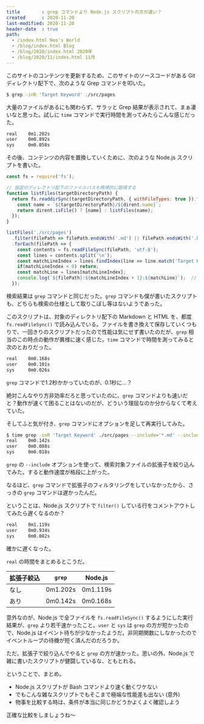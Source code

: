 ```yaml
---
title        : grep コマンドより Node.js スクリプトの方が速い？
created      : 2020-11-20
last-modified: 2020-11-20
header-date  : true
path:
  - /index.html Neo's World
  - /blog/index.html Blog
  - /blog/2020/index.html 2020年
  - /blog/2020/11/index.html 11月
---
```


このサイトのコンテンツを更新するため、このサイトのソースコードがある Git ディレクトリ配下で、次のような Grep コマンドを叩いた。

```sh
$ grep -inR 'Target Keyword' ./src/pages
```

大量のファイルがあるにも関わらず、サラッと Grep 結果が表示されて、まぁ凄いなと思った。試しに `time` コマンドで実行時間を測ってみたらこんな感じだった。

```sh
real    0m1.202s
user    0m0.892s
sys     0m0.058s
```

その後、コンテンツの内容を置換していくために、次のような Node.js スクリプトを書いた。

```javascript
const fs = require('fs');

// 指定のディレクトリ配下のファイルパスを再帰的に取得する
function listFiles(targetDirectoryPath) {
  return fs.readdirSync(targetDirectoryPath, { withFileTypes: true }).flatMap(dirent => {
    const name = `${targetDirectoryPath}/${dirent.name}`;
    return dirent.isFile() ? [name] : listFiles(name);
  });
}

listFiles('./src/pages')
  .filter(filePath => filePath.endsWith('.md') || filePath.endsWith('.html'))  // Markdown と HTML だけチェックする
  .forEach(filePath => {
    const contents = fs.readFileSync(filePath, 'utf-8');
    const lines = contents.split('\n');
    const matchLineIndex = lines.findIndex(line => line.match('Target Keyword'));  // Grep したい文言
    if(matchLineIndex < 0) return;
    const matchLine = lines[matchLineIndex];
    console.log(`${filePath}:${matchLineIndex + 1}:${matchLine}`);  // 一旦 `grep` コマンドと同等の結果を出力するのみ
  });
```

検索結果は `grep` コマンドと同じだった。`grep` コマンドも僕が書いたスクリプトも、どちらも検索の仕様として取りこぼし等はないようであった。

このスクリプトは、対象のディレクトリ配下の Markdown と HTML を、都度 `fs.readFileSync()` で読み込んでいる。ファイルを書き換えて保存していくつもりで、一回きりのスクリプトだったので性能は気にせず書いたのだが、`grep` 相当のこの時点の動作が異様に速く感じた。`time` コマンドで時間を測ってみると次のとおりだった。

```sh
real    0m0.168s
user    0m0.101s
sys     0m0.026s
```

`grep` コマンドで1.2秒かかっていたのが、0.1秒に…？

絶対こんなやり方非効率だろと思っていたのに、`grep` コマンドよりも速いだと？動作が速くて困ることはないのだが、どういう理屈なのか分からなくて考えていた。

そしてふと気が付き、`grep` コマンドにオプションを足して再実行してみた。

```sh
$ time grep -inR 'Target Keyword' ./src/pages --include='*.md' --include='*.html'
real    0m0.142s
user    0m0.088s
sys     0m0.018s
```

`grep` の `--include` オプションを使って、検索対象ファイルの拡張子を絞り込んでみた。すると動作速度が格段に上がった。

なるほど、`grep` コマンドで拡張子のフィルタリングをしていなかったから、さっきの `grep` コマンドは遅かったんだ。

ということは、Node.js スクリプトで `filter()` している行をコメントアウトしてみたら遅くなるのか？

```sh
real    0m1.119s
user    0m0.934s
sys     0m0.082s
```

確かに遅くなった。

`real` の時間をまとめるとこうだ。

| 拡張子絞込 | `grep`   | Node.js  |
|------------|----------|----------|
| なし       | 0m1.202s | 0m1.119s |
| あり       | 0m0.142s | 0m0.168s |

意外なのが、Node.js で全ファイルを `fs.readFileSync()` するようにした実行結果が、`grep` より若干速かったこと。`user` と `sys` は `grep` の方が短かったので、Node.js はイベント待ちが少なかったようだ。非同期関数にしなかったのでイベントループの待機が短く済んだのだろうか。

ただ、拡張子で絞り込んでやると `grep` の方が速かった。思いの外、Node.js で雑に書いたスクリプトが健闘しているな、ともとれる。

ということで、まとめ。

- Node.js スクリプトが Bash コマンドより速く動くワケない
- でもこんな雑なスクリプトでもそこまで極端な性能差も出ない (意外)
- 物事を比較する時は、条件が本当に同じかどうかよくよく確認しよう

正確な比較をしましょうね〜
